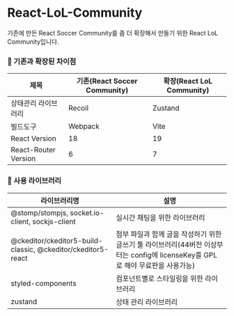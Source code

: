 # React-LoL-Community

기존에 만든 React Soccer Community를 좀 더 확장해서 만들기 위한 React LoL Community입니다.

### 📍 기존과 확장된 차이점
|제목|기존(React Soccer Community)|확장(React LoL Community)|
|------|---|---|
|상태관리 라이브러리|Recoil|Zustand|
|빌드도구|Webpack|Vite|
|React Version|18|19|
|React-Router Version|6|7|

### 📍 사용 라이브러리
|라이브러리명|설명|
|------|---|
|@stomp/stompjs, socket.io-client, sockjs-client|실시간 채팅을 위한 라이브러리|
|@ckeditor/ckeditor5-build-classic, @ckeditor/ckeditor5-react|첨부 파일과 함께 글을 작성하기 위한 글쓰기 툴 라이브러리(44버전 이상부터는 config에 licenseKey를 GPL로 해야 무료판을 사용가능)|
|styled-components|컴포넌트별로 스타일링을 위한 라이브러리|
|zustand|상태 관리 라이브러리|
